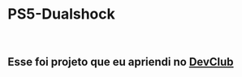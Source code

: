 <h1>PS5-Dualshock</h1
<br>
<br>
<h2>Esse foi projeto que eu apriendi no <a href= "https://rodolfomori.com.br/devclub">DevClub</a></h2>
